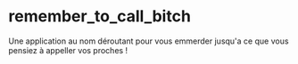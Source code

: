 # remember_to_call_bitch

Une application au nom déroutant pour vous emmerder jusqu'a ce que vous pensiez à appeller vos proches !
